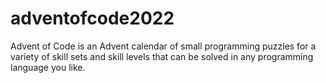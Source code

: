 # adventofcode2022
Advent of Code is an Advent calendar of small programming puzzles for a variety of skill sets and skill levels that can be solved in any programming language you like.
